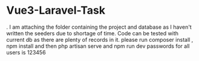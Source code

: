 # Vue3-Laravel-Task
. I am attaching the folder containing the project and database as I haven't written the seeders due to shortage of time. Code can be tested with current db as there are plenty of records in it.
please run composer install , npm install and then php artisan serve and npm run dev
passwords for all users is 123456

